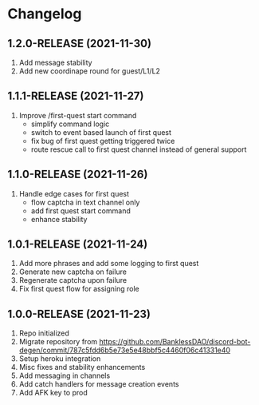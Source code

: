 # Changelog

## 1.2.0-RELEASE (2021-11-30)

1. Add message stability
2. Add new coordinape round for guest/L1/L2

## 1.1.1-RELEASE (2021-11-27)

1. Improve /first-quest start command
   - simplify command logic
   - switch to event based launch of first quest
   - fix bug of first quest getting triggered twice
   - route rescue call to first quest channel instead of general support

## 1.1.0-RELEASE (2021-11-26)

1. Handle edge cases for first quest
   - flow captcha in text channel only
   - add first quest start command
   - enhance stability

## 1.0.1-RELEASE (2021-11-24)

1. Add more phrases and add some logging to first quest
2. Generate new captcha on failure
3. Regenerate captcha upon failure
4. Fix first quest flow for assigning role

## 1.0.0-RELEASE (2021-11-23)

1. Repo initialized
2. Migrate repository from https://github.com/BanklessDAO/discord-bot-degen/commit/787c5fdd6b5e73e5e48bbf5c4460f06c41331e40
3. Setup heroku integration
4. Misc fixes and stability enhancements
5. Add messaging in channels
6. Add catch handlers for message creation events
7. Add AFK key to prod
